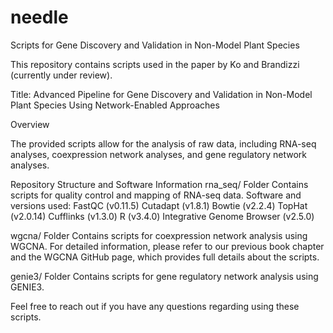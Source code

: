 # needle
Scripts for Gene Discovery and Validation in Non-Model Plant Species

This repository contains scripts used in the paper by Ko and Brandizzi (currently under review).

Title: Advanced Pipeline for Gene Discovery and Validation in Non-Model Plant Species Using Network-Enabled Approaches

Overview

The provided scripts allow for the analysis of raw data, including RNA-seq analyses, coexpression network analyses, and gene regulatory network analyses.

Repository Structure and Software Information
rna_seq/ Folder
Contains scripts for quality control and mapping of RNA-seq data.
Software and versions used:
FastQC (v0.11.5)
Cutadapt (v1.8.1)
Bowtie (v2.2.4)
TopHat (v2.0.14)
Cufflinks (v1.3.0)
R (v3.4.0)
Integrative Genome Browser (v2.5.0)

wgcna/ Folder
Contains scripts for coexpression network analysis using WGCNA.
For detailed information, please refer to our previous book chapter and the WGCNA GitHub page, which provides full details about the scripts.

genie3/ Folder
Contains scripts for gene regulatory network analysis using GENIE3.

Feel free to reach out if you have any questions regarding using these scripts.
